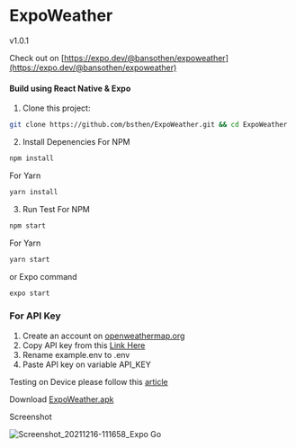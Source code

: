 # ExpoWeather
v1.0.1

Check out on [https://expo.dev/@bansothen/expoweather](https://expo.dev/@bansothen/expoweather)

#### Build using React Native & Expo

1. Clone this project:
```sh
git clone https://github.com/bsthen/ExpoWeather.git && cd ExpoWeather
```

2. Install Depenencies
For NPM
```sh
npm install
```
For Yarn
```sh
yarn install
```

3. Run Test
For NPM
```sh
npm start
```
For Yarn
```sh
yarn start
```
or Expo command
```sh
expo start
```

### For API Key
1. Create an account on [openweathermap.org](https://home.openweathermap.org/users/sign_up)
2. Copy API key from this [Link Here](https://home.openweathermap.org/api_keys)
3. Rename example.env to .env
4. Paste API key on variable API_KEY

Testing on Device please follow this [article](https://medium.com/@webcore1/how-run-expo-for-react-native-on-your-ios-device-and-first-impressions-49882c38763d)

Download [ExpoWeather.apk](https://github.com/bsthen/ExpoWeather/releases/download/v1.0.1/application-929d02c8-fc14-49e5-b446-c9de3efa4bb7.apk)

Screenshot

![Screenshot_20211216-111658_Expo Go](https://user-images.githubusercontent.com/67461012/146307598-df00b3a5-1656-4469-b2c6-d88cb94f2d80.jpg)
